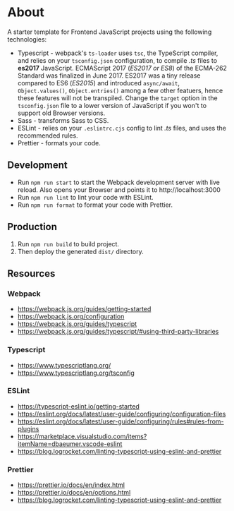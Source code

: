 # About
A starter template for Frontend JavaScript projects using the following technologies:

* Typescript - webpack's `ts-loader` uses `tsc`, the TypeScript compiler, and relies on your `tsconfig.json` configuration, to compile _.ts_ files to **es2017** JavaScript. ECMAScript 2017 (_ES2017 or ES8_) of the ECMA-262 Standard was finalized in June 2017. ES2017 was a tiny release compared to ES6 (_ES2015_) and introduced `async/await`, `Object.values()`, `Object.entries()` among a few other featuers, hence these features will not be transpiled. Change the `target` option in the `tsconfig.json` file to a lower version of JavaScript if you won't to support old Browser versions.
* Sass - transforms Sass to CSS.
* ESLint - relies on your `.eslintrc.cjs` config to lint _.ts_ files, and uses the recommended rules.
* Prettier - formats your code.

## Development 
* Run `npm run start` to start the Webpack development server with live reload. Also opens your Browser and points it to http://localhost:3000
* Run `npm run lint` to lint your code with ESLint.
* Run `npm run format` to format your code with Prettier.

## Production
1. Run `npm run build` to build project.
2. Then deploy the generated `dist/` directory.

## Resources 
### Webpack
* https://webpack.js.org/guides/getting-started
* https://webpack.js.org/configuration
* https://webpack.js.org/guides/typescript
* https://webpack.js.org/guides/typescript/#using-third-party-libraries

### Typescript 
* https://www.typescriptlang.org/
* https://www.typescriptlang.org/tsconfig

### ESLint
* https://typescript-eslint.io/getting-started
* https://eslint.org/docs/latest/user-guide/configuring/configuration-files
* https://eslint.org/docs/latest/user-guide/configuring/rules#rules-from-plugins
* https://marketplace.visualstudio.com/items?itemName=dbaeumer.vscode-eslint
* https://blog.logrocket.com/linting-typescript-using-eslint-and-prettier

### Prettier
* https://prettier.io/docs/en/index.html
* https://prettier.io/docs/en/options.html
* https://blog.logrocket.com/linting-typescript-using-eslint-and-prettier

